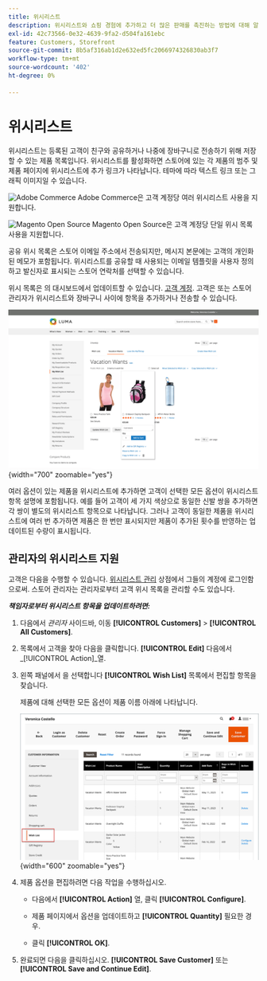 ```yaml
---
title: 위시리스트
description: 위시리스트와 쇼핑 경험에 추가하고 더 많은 판매를 촉진하는 방법에 대해 알아보십시오.
exl-id: 42c73566-0e32-4639-9fa2-d504fa161ebc
feature: Customers, Storefront
source-git-commit: 8b5af316ab1d2e632ed5fc2066974326830ab3f7
workflow-type: tm+mt
source-wordcount: '402'
ht-degree: 0%

---
```


# 위시리스트

위시리스트는 등록된 고객이 친구와 공유하거나 나중에 장바구니로 전송하기 위해 저장할 수 있는 제품 목록입니다. 위시리스트를 활성화하면 스토어에 있는 각 제품의 범주 및 제품 페이지에 위시리스트에 추가 링크가 나타납니다. 테마에 따라 텍스트 링크 또는 그래픽 이미지일 수 있습니다.

![Adobe Commerce](../assets/adobe-logo.svg) Adobe Commerce은 고객 계정당 여러 위시리스트 사용을 지원합니다.

![Magento Open Source](../assets/open-source.svg) Magento Open Source은 고객 계정당 단일 위시 목록 사용을 지원합니다.

공유 위시 목록은 스토어 이메일 주소에서 전송되지만, 메시지 본문에는 고객의 개인화된 메모가 포함됩니다. 위시리스트를 공유할 때 사용되는 이메일 템플릿을 사용자 정의하고 발신자로 표시되는 스토어 연락처를 선택할 수 있습니다.

위시 목록은 의 대시보드에서 업데이트할 수 있습니다. [고객 계정](../customers/account-dashboard.md). 고객은 또는 스토어 관리자가 위시리스트와 장바구니 사이에 항목을 추가하거나 전송할 수 있습니다.

![Example storefront - 내 위시리스트](./assets/storefront-my-wishlist.png){width="700" zoomable="yes"}

여러 옵션이 있는 제품을 위시리스트에 추가하면 고객이 선택한 모든 옵션이 위시리스트 항목 설명에 포함됩니다. 예를 들어 고객이 세 가지 색상으로 동일한 신발 쌍을 추가하면 각 쌍이 별도의 위시리스트 항목으로 나타납니다. 그러나 고객이 동일한 제품을 위시리스트에 여러 번 추가하면 제품은 한 번만 표시되지만 제품이 추가된 횟수를 반영하는 업데이트된 수량이 표시됩니다.

## 관리자의 위시리스트 지원

고객은 다음을 수행할 수 있습니다. [위시리스트 관리](wishlist-storefront.md) 상점에서 그들의 계정에 로그인함으로써. 스토어 관리자는 관리자로부터 고객 위시 목록을 관리할 수도 있습니다.

**_책임자로부터 위시리스트 항목을 업데이트하려면:_**

1. 다음에서 _관리자_ 사이드바, 이동 **[!UICONTROL Customers]** > **[!UICONTROL All Customers]**.

1. 목록에서 고객을 찾아 다음을 클릭합니다. **[!UICONTROL Edit]** 다음에서 _[!UICONTROL Action]_열.

1. 왼쪽 패널에서 을 선택합니다 **[!UICONTROL Wish List]** 목록에서 편집할 항목을 찾습니다.

   제품에 대해 선택한 모든 옵션이 제품 이름 아래에 나타납니다.

   ![Commerce 관리자 - 고객 위시리스트](./assets/customer-wishlist-edit-admin.png){width="600" zoomable="yes"}

1. 제품 옵션을 편집하려면 다음 작업을 수행하십시오.

   - 다음에서 **[!UICONTROL Action]** 열, 클릭 **[!UICONTROL Configure]**.

   - 제품 페이지에서 옵션을 업데이트하고 **[!UICONTROL Quantity]** 필요한 경우.

   - 클릭 **[!UICONTROL OK]**.

1. 완료되면 다음을 클릭하십시오. **[!UICONTROL Save Customer]** 또는 **[!UICONTROL Save and Continue Edit]**.
